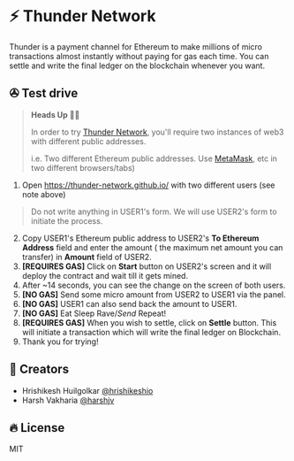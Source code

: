 # ⚡️ Thunder Network

Thunder is a payment channel for Ethereum to make millions of micro transactions almost instantly without paying for gas each time. You can settle and write the final ledger on the blockchain whenever you want.


## ✇ Test drive

> **Heads Up 🖐🏻**
>
> In order to try [Thunder Network](https://thunder-network.github.io/), you'll require two instances of web3 with different public addresses.
>
> i.e. Two different Ethereum public addresses. Use [MetaMask](https://metamask.io/), etc in two different browsers/tabs)

1. Open https://thunder-network.github.io/ with two different users (see note above)
> Do not write anything in USER1's form. We will use USER2's form to initiate the process.
2. Copy USER1's Ethereum public address to USER2's **To Ethereum Address** field and enter the amount ( the maximum net amount you can transfer) in **Amount** field of USER2.
3. **[REQUIRES GAS]** Click on **Start** button on USER2's screen and it will deploy the contract and wait till it gets mined.
4. After ~14 seconds, you can see the change on the screen of both users.
5. **[NO GAS]** Send some micro amount from USER2 to USER1 via the panel.
6. **[NO GAS]** USER1 can also send back the amount to USER1.
7. **[NO GAS]** Eat Sleep Rave/*Send* Repeat!
8. **[REQUIRES GAS]** When you wish to settle, click on **Settle** button. This will initiate a transaction which will write the final ledger on Blockchain.
9. Thank you for trying!

## 🔨 Creators

* Hrishikesh Huilgolkar [@hrishikeshio](https://github.com/hrishikeshio)
* Harsh Vakharia [@harshjv](https://github.com/harshjv)


## 🔥 License

MIT
